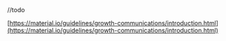 //todo 

[https://material.io/guidelines/growth-communications/introduction.html](https://material.io/guidelines/growth-communications/introduction.html)

